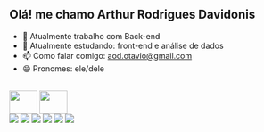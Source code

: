 ## Olá! me chamo Arthur Rodrigues Davidonis


- 🔭 Atualmente trabalho com Back-end
- 🌱 Atualmente estudando: front-end e análise de dados
- 📫 Como falar comigo: aod.otavio@gmail.com
- 😄 Pronomes: ele/dele

<div style="display: inline_block"><br>
  <img align="center" height="42" width="50" src="https://cdn.jsdelivr.net/gh/devicons/devicon@latest/icons/php/php-original.svg" />
  <img align="center"  height="42" width="50" src="https://cdn.jsdelivr.net/gh/devicons/devicon@latest/icons/mysql/mysql-original-wordmark.svg" />

 
</div>

<div> 
  <a href="https://www.youtube.com/channel/UC_-uuuZbY0AAt9CViNzvc-Q" target="_blank"><img src="https://img.shields.io/badge/YouTube-FF0000?style=for-the-badge&logo=youtube&logoColor=white" target="_blank"></a>
  <a href="https://instagram.com/rafaballerini" target="_blank"><img src="https://img.shields.io/badge/-Instagram-%23E4405F?style=for-the-badge&logo=instagram&logoColor=white" target="_blank"></a>
 	<a href="https://www.twitch.tv/rafaballerinii" target="_blank"><img src="https://img.shields.io/badge/Twitch-9146FF?style=for-the-badge&logo=twitch&logoColor=white" target="_blank"></a>
 <a href="https://discord.gg/wagxzStdcR" target="_blank"><img src="https://img.shields.io/badge/Discord-7289DA?style=for-the-badge&logo=discord&logoColor=white" target="_blank"></a> 
  <a href = "mailto:contatorafaballerini@gmail.com"><img src="https://img.shields.io/badge/-Gmail-%23333?style=for-the-badge&logo=gmail&logoColor=white" target="_blank"></a>
  <a href="https://www.linkedin.com/in/rafaella-ballerini-45875016a" target="_blank"><img src="https://img.shields.io/badge/-LinkedIn-%230077B5?style=for-the-badge&logo=linkedin&logoColor=white" target="_blank"></a> 
  
</div>

